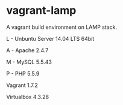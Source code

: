 # vagrant-lamp
A vagrant build environment on LAMP stack.

L - Unbuntu Server 14.04 LTS 64bit

A - Apache 2.4.7

M - MySQL 5.5.43

P - PHP 5.5.9

Vagrant 1.7.2

Virtualbox 4.3.28
